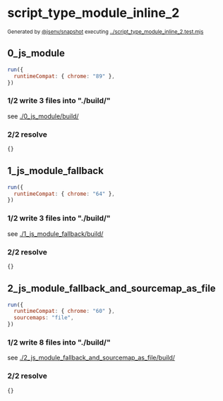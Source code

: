 # script_type_module_inline_2

<sub>
  Generated by <a href="https://github.com/jsenv/core/tree/main/packages/independent/snapshot">@jsenv/snapshot</a> executing <a href="../script_type_module_inline_2.test.mjs">../script_type_module_inline_2.test.mjs</a>
</sub>

## 0_js_module

```js
run({
  runtimeCompat: { chrome: "89" },
})
```

### 1/2 write 3 files into "./build/"

see [./0_js_module/build/](./0_js_module/build/)

### 2/2 resolve

```js
{}
```

## 1_js_module_fallback

```js
run({
  runtimeCompat: { chrome: "64" },
})
```

### 1/2 write 3 files into "./build/"

see [./1_js_module_fallback/build/](./1_js_module_fallback/build/)

### 2/2 resolve

```js
{}
```

## 2_js_module_fallback_and_sourcemap_as_file

```js
run({
  runtimeCompat: { chrome: "60" },
  sourcemaps: "file",
})
```

### 1/2 write 8 files into "./build/"

see [./2_js_module_fallback_and_sourcemap_as_file/build/](./2_js_module_fallback_and_sourcemap_as_file/build/)

### 2/2 resolve

```js
{}
```